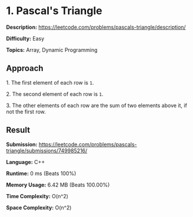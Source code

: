 # 1. Pascal's Triangle

**Description:** https://leetcode.com/problems/pascals-triangle/description/

**Difficulty:** Easy

**Topics:** Array, Dynamic Programming


## Approach

1\. The first element of each row is `1`.

2\. The second element of each row is `1`.

3\. The other elements of each row are the sum of two elements above it, if not the first row.


## Result

**Submission:** https://leetcode.com/problems/pascals-triangle/submissions/749985216/

**Language:** C++

**Runtime:** 0 ms (Beats 100%)

**Memory Usage:** 6.42 MB (Beats 100.00%)

**Time Complexity:** O(n^2)

**Space Complexity:** O(n^2)
